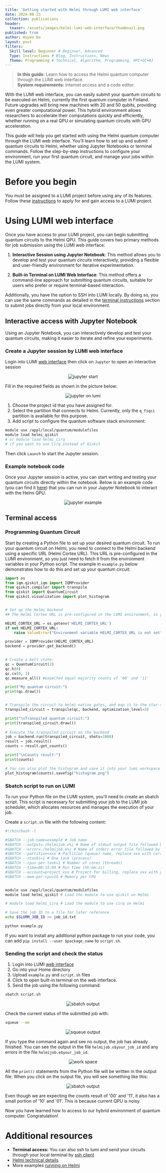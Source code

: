 ```yaml
---
title: 'Getting started with Helmi through LUMI web interface'
date: 2024-08-23
collection: publications
header:
  teaser: /assets/images/helmi-lumi-web-interface/thumbnail.png
published: true
author: Huyen Do
layout: post
filters:
  Skill level: Beginner # Beginner, Advanced
  Type: Instructions # Blog, Instructions, News
  Theme: Programming # Technical, Algorithm, Programming, HPC+QC+AI
---
```


> **In this guide:** Learn how to access the Helmi quantum computer through the LUMI web interface.  
> **System requirements:** Internet access and a code editor.

With the LUMI web interface, you can easily submit your quantum circuits to be executed on Helmi, currently the first quantum computer in Finland. Future upgrades will bring new machines with 20 and 50 qubits, providing even greater computational power. This hybrid environment allows researchers to accelerate their computations quickly and efficiently, whether running on a real QPU or simulating quantum circuits with GPU acceleration.

This guide will help you get started with using the Helmi quantum computer through the LUMI web interface. You'll learn how to set up and submit quantum circuits to Helmi, whether using Jupyter Notebooks or terminal commands. Follow the step-by-step instructions to configure your environment, run your first quantum circuit, and manage your jobs within the LUMI system.

# Before you begin

You must be assigned to a LUMI project before using any of its features. Follow these [instructions](https://docs.csc.fi/accounts/how-to-create-new-project/#how-to-create-finnish-lumi-projects) to apply for and gain access to a LUMI project.

# Using LUMI web interface

Once you have access to your LUMI project, you can begin submitting quantum circuits to the Helmi QPU. This guide covers two primary methods for job submission using the LUMI web interface:

1. **Interactive Session using Jupyter Notebook**: This method allows you to develop and test your quantum circuits interactively, providing a flexible and user-friendly environment for iterative experimentation.

2. **Built-in Terminal on LUMI Web Interface**: This method offers a command-line approach for submitting quantum circuits, suitable for users who prefer or require terminal-based interaction.

Additionally, you have the option to SSH into LUMI locally. By doing so, you can use the same commands as detailed in the [terminal instructions](#terminal-access) section to submit jobs directly from your local environment.

## Interactive access with Jupyter Notebook

Using an Jupyter Notebook, you can interactively develop and test your quantum circuits, making it easier to iterate and refine your experiments.

### Create a Jupyter session by LUMI web interface

Login into LUMI [web interface](https://www.lumi.csc.fi/public/) then click on `Jupyter` to open an interactive session

<div style="text-align: center;">
    <figure style="display: inline-block; text-align: left;  margin: 0; padding: 0;">
        <img src="/assets/images/helmi-lumi-web-interface/jupyter_starting.png" alt="jupyter start">
    </figure>
</div>

Fill in the required fields as shown in the picture below:

<div style="text-align: center;">
    <figure style="display: inline-block; text-align: left;  margin: 0; padding: 0;">
        <img src="/assets/images/helmi-lumi-web-interface/lumi_jupyter.png" alt="jupyter on lumi">
    </figure>
</div>

1. Choose the project id that you have assigned for.
2. Select the partition that connects to Helmi. Currently, only the `q_fiqci` partition is available for this purpose.
3. Add script to configure the quantum software stack environment:

```bash
module use /appl/local/quantum/modulefiles 
module load helmi_qiskit 
# or module load helmi_cirq 
# if you want to use Cirq instead of Qiskit
```

Then click `Launch` to start the Jupyter session.

### Example notebook code

Once your Jupyter session is active, you can start writing and testing your quantum circuits directly within the notebook. Below is an example code (you can find it [here](https://github.com/FiQCI/fiqci-examples/blob/main/qiskit/bell_state.ipynb)) that you can run in your Jupyter Notebook to interact with the Helmi QPU. 

<div style="text-align: center;">
    <figure style="display: inline-block; text-align: left;  margin: 0; padding: 0;">
        <img src="/assets/images/helmi-lumi-web-interface/jupyter_example.png" alt="jupyter example">
    </figure>
</div>

## Terminal access

### Programming Quantum Circuit

Start by creating a Python file to set up your desired quantum circuit. To run your quantum circuit on Helmi, you need to connect to the Helmi backend using a specific URL (Helmi Cortex URL). This URL is pre-configured in the LUMI environment, so you just need to fetch it from the environment variables in your Python script. The example in `example.py` below demonstrates how to do this and set up your quantum circuit:

```python
import os
from iqm.qiskit_iqm import IQMProvider
from qiskit.compiler import transpile
from qiskit import QuantumCircuit
from qiskit.visualization import plot_histogram


# Set up the Helmi backend
## The Helmi Cortex URL is pre-configured in the LUMI environment, so you only need to fetch it from the OS to gain access to Helmi.

HELMI_CORTEX_URL = os.getenv('HELMI_CORTEX_URL')
if not HELMI_CORTEX_URL:
    raise ValueError("Environment variable HELMI_CORTEX_URL is not set")

provider = IQMProvider(HELMI_CORTEX_URL)
backend = provider.get_backend()

  
# Create a bell state: 
qc = QuantumCircuit(2)
qc.h(0)
qc.cx(0, 1)
qc.measure_all() #expected equal majority counts of '00' and '11'

print("My quantum circuit:")
print(qc.draw())


# Transpile the circuit to Helmi native gates, and map it to the star-shape topology backend
transpiled_circuit = transpile(qc, backend, optimization_level=3)

print("\nTranspiled quantum circuit:")
print(transpiled_circuit.draw())
  
# Execute the transpiled circuit on the backend
job = backend.run(transpiled_circuit, shots=1000)
result = job.result()
counts = result.get_counts()

print("\nCounts result:")
print(counts)

# You can also plot the histogram and save it into your lumi workspace
plot_histogram(counts).savefig("histogram.png")
```

### Sbatch script to run on LUMI

To run your Python file on the LUMI system, you'll need to create an sbatch script. This script is necessary for submitting your job to the LUMI job scheduler, which allocates resources and manages the execution of your job.

Create a `script.sh` file with the following content:

```bash
#!/bin/bash -l

#SBATCH --job-name=example # Job name
#SBATCH --output=./helmijob.o%j # Name of stdout output file followed by the job ID
#SBATCH --error=./helmijob.e%j # Name of stderr error file followed by the job ID
#SBATCH --partition=xxx # Partition (queue) name, replace xxx with correct partition
#SBATCH --ntasks=1 # One task (process)
#SBATCH --cpus-per-task=1 # Number of cores (threads)
#SBATCH --time=00:15:00 # Run time (hh:mm:ss)
#SBATCH --account=project_xxx # Project for billing, replace xxx with your own project_id
#SBATCH --mem-per-cpu=1G # Memory per CPU


module use /appl/local/quantum/modulefiles
module load helmi_qiskit # Load the module to use qiskit on Helmi

# module load helmi_cirq # Load the module to use cirq on Helmi

# Save the job ID to a file for later reference
echo $SLURM_JOB_ID >> job_id.txt

python example.py
```

If you want to install any additional python package to run your code, you can add `pip install --user $package_name` to `script.sh`.

### Sending the script and check the status

1. Login into LUMI [web interface](https://www.lumi.csc.fi/public/)
2. Go into your Home directory
3. Upload `example.py` and `script.sh` files
4. Click to open built-in terminal on the web interface.
5. Send the job using the following command:

```bash
sbatch script.sh 
```

<div style="text-align: center;">
    <figure style="display: inline-block; text-align: left;  margin: 0; padding: 0;">
        <img src="/assets/images/helmi-lumi-web-interface/sbatch.png" alt="sbatch output">
    </figure>
</div>

Check the current status of the submitted job with:

```bash
squeue --me
```

<div style="text-align: center;">
    <figure style="display: inline-block; text-align: left;  margin: 0; padding: 0;">
        <img src="/assets/images/helmi-lumi-web-interface/squeue.png" alt="squeue output">
    </figure>
</div>

If you type the command again and see no output, the job has already finished. You can see the output in the file `helmijob.o$your_job_id` and any errors in the file `helmijob.e$your_job_id`.

<div style="text-align: center;">
    <figure style="display: inline-block; text-align: left;  margin: 0; padding: 0;">
        <img src="/assets/images/helmi-lumi-web-interface/workspace.png" alt="work space">
    </figure>
</div>

All the `print()` statements from the Python file will be written in the output file. When you click on the output file, you will see something like this:

<div style="text-align: center;">
    <figure style="display: inline-block; text-align: left;  margin: 0; padding: 0;">
        <img src="/assets/images/helmi-lumi-web-interface/output_print.png" alt="sbatch output">
    </figure>
</div>

Even though we are expecting the counts result of '00' and '11', it also has a small portion of '10' and '01'. This is because current QPU is noisy.

Now you have learned how to access to our hybrid environment of quantum computer. Congratulation!

# Additional resources

- **Terminal access:** You can also ssh to lumi and send your circuits through your local terminal by [ssh client](https://docs.lumi-supercomputer.eu/firststeps/loggingin/)
- [Helmi technical details](https://docs.csc.fi/computing/quantum-computing/helmi/helmi-specs/)
- More examples [running on Helmi](https://docs.csc.fi/computing/quantum-computing/helmi/running-on-helmi/)
